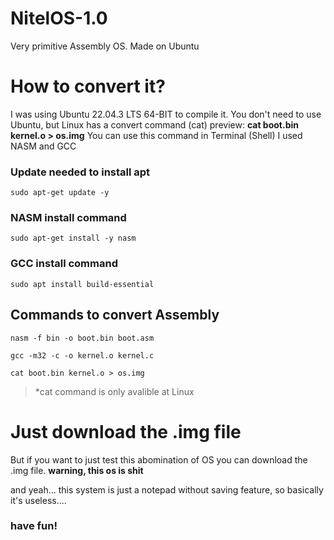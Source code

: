 # NitelOS-1.0
Very primitive Assembly OS. Made on Ubuntu
# How to convert it? 
I was using Ubuntu 22.04.3 LTS 64-BIT to compile it. You don't need to use Ubuntu, but Linux has a convert command (cat) preview: **cat boot.bin kernel.o > os.img**
You can use this command in Terminal (Shell) 
I used NASM and GCC

### Update needed to install apt
```
sudo apt-get update -y
```
### NASM install command
```
sudo apt-get install -y nasm
```
### GCC install command
```
sudo apt install build-essential
```

## **Commands to convert Assembly**
```
nasm -f bin -o boot.bin boot.asm
```
```
gcc -m32 -c -o kernel.o kernel.c
```
```
cat boot.bin kernel.o > os.img
```
>*cat command is only avalible at Linux

# Just download the .img file
But if you want to just test this abomination of OS you can download the .img file. 
**warning, this os is shit**

and yeah... this system is just a notepad without saving feature, so basically it's useless....
### have fun!
